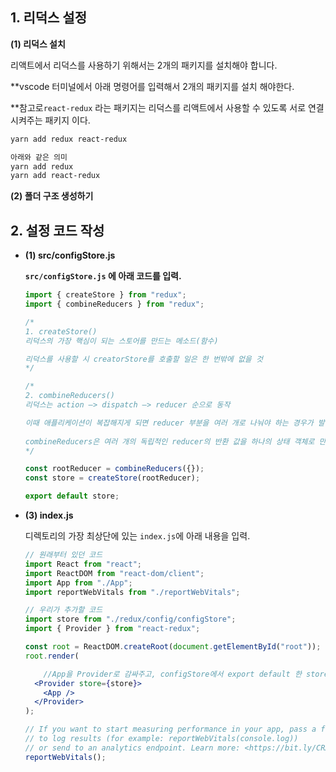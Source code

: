 
## 1. 리덕스 설정

**(1) 리덕스 설치**

리액트에서 리덕스를 사용하기 위해서는 2개의 패키지를 설치해야 합니다. 

**vscode 터미널에서 아래 명령어를 입력해서 2개의 패키지를 설치 해야한다. 

**참고로`react-redux` 라는 패키지는 리덕스를 리액트에서 사용할 수 있도록 서로 연결시켜주는 패키지 이다.

```bash
yarn add redux react-redux

아래와 같은 의미
yarn add redux
yarn add react-redux
```

**(2) 폴더 구조 생성하기**

## 2. 설정 코드 작성

-   **(1) src/configStore.js**
    
    **`src/configStore.js` 에 아래 코드를 입력.**
    
    ```jsx
    import { createStore } from "redux";
    import { combineReducers } from "redux";
    
    /*
    1. createStore()
    리덕스의 가장 핵심이 되는 스토어를 만드는 메소드(함수) 
    
    리덕스를 사용할 시 creatorStore를 호출할 일은 한 번밖에 없을 것
    */
    
    /*
    2. combineReducers()
    리덕스는 action —> dispatch —> reducer 순으로 동작
    
    이때 애플리케이션이 복잡해지게 되면 reducer 부분을 여러 개로 나눠야 하는 경우가 발생
     
    combineReducers은 여러 개의 독립적인 reducer의 반환 값을 하나의 상태 객체로 만든다.
    */
    
    const rootReducer = combineReducers({}); 
    const store = createStore(rootReducer); 
    
    export default store; 
    ```
    
-   **(3) index.js**
    
    디렉토리의 가장 최상단에 있는 `index.js`에 아래 내용을 입력.
    
    ```jsx
    // 원래부터 있던 코드
    import React from "react";
    import ReactDOM from "react-dom/client";
    import App from "./App";
    import reportWebVitals from "./reportWebVitals";
    
    // 우리가 추가할 코드
    import store from "./redux/config/configStore";
    import { Provider } from "react-redux";
    
    const root = ReactDOM.createRoot(document.getElementById("root"));
    root.render(
    
    	//App을 Provider로 감싸주고, configStore에서 export default 한 store를 넣는다.
      <Provider store={store}> 
        <App />
      </Provider>
    );
    
    // If you want to start measuring performance in your app, pass a function
    // to log results (for example: reportWebVitals(console.log))
    // or send to an analytics endpoint. Learn more: <https://bit.ly/CRA-vitals>
    reportWebVitals();
    
    ```
    